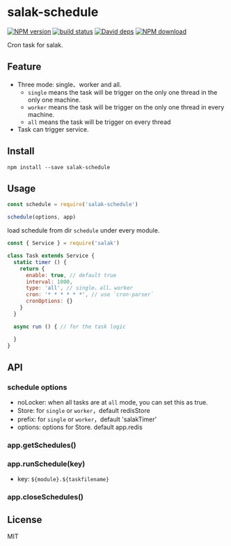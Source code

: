 # salak-schedule

[![NPM version][npm-image]][npm-url]
[![build status][travis-image]][travis-url]
[![David deps][david-image]][david-url]
[![NPM download][download-image]][download-url]

[npm-image]: https://img.shields.io/npm/v/salak-schedule.svg?style=flat-square
[npm-url]: https://npmjs.org/package/salak-schedule
[travis-image]: https://img.shields.io/travis/SalakJS/salak-schedule.svg?style=flat-square
[travis-url]: https://travis-ci.org/SalakJS/salak-schedule
[david-image]: https://img.shields.io/david/SalakJS/salak-schedule.svg?style=flat-square
[david-url]: https://david-dm.org/SalakJS/salak-schedule
[download-image]: https://img.shields.io/npm/dm/salak-schedule.svg?style=flat-square
[download-url]: https://npmjs.org/package/salak-schedule

Cron task for salak.

## Feature

- Three mode: single、worker and all. 
  - `single` means the task will be trigger on the only one thread in the only one machine. 
  - `worker` means the task will be trigger on the only one thread in every machine. 
  - `all` means the task will be trigger on every thread
- Task can trigger service.

## Install

```
npm install --save salak-schedule
```

## Usage

```javascript
const schedule = require('salak-schedule')

schedule(options, app)
```

load schedule from dir `schedule` under every module.

```javascript
const { Service } = require('salak')

class Task extends Service {
  static timer () {
    return {
      enable: true, // default true
      interval: 1000,
      type: 'all', // single、all、worker
      cron: '* * * * * *', // use `cron-parser`
      cronOptions: {}
    }
  }

  async run () { // for the task logic

  }
}
```

## API

### schedule options

- noLocker: when all tasks are at `all` mode, you can set this as true.
- Store: for `single` or `worker`，default redisStore
- prefix: for `single` or `worker`，default 'salakTimer'
- options: options for Store. default app.redis

### app.getSchedules()

### app.runSchedule(key)

- key: `${module}.${taskfilename}`

### app.closeSchedules()

## License

MIT
